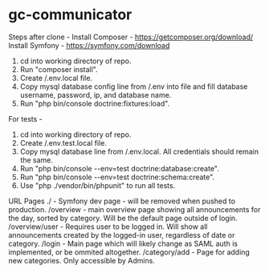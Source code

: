 # gc-communicator

Steps after clone -
Install Composer - https://getcomposer.org/download/
Install Symfony - https://symfony.com/download

1. cd into working directory of repo.
2. Run "composer install".
3. Create /.env.local file.
4. Copy mysql database config line from /.env into file and fill database username, password, ip, and database name.
5. Run "php bin/console doctrine:fixtures:load".


For tests -

1. cd into working directory of repo.
2. Create /.env.test.local file.
3. Copy mysql database line from /.env.local. All credentials should remain the same.
4. Run "php bin/console --env=test doctrine:database:create".
5. Run "php bin/console --env=test doctrine:schema:create".
6. Use "php ./vendor/bin/phpunit" to run all tests.

URL Pages
./ - Symfony dev page - will be removed when pushed to production.
/overview - main overview page showing all announcements for the day, sorted by category. Will be the default page outside of login.
/overview/user - Requires user to be logged in. Will show all announcements created by the logged-in user, regardless of date or category.
/login - Main page which will likely change as SAML auth is implemented, or be ommited altogether.
/category/add - Page for adding new categories. Only accessible by Admins.
